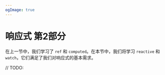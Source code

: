 ```yaml
---
ogImage: true
---
```


# 响应式 第2部分

在上一节中，我们学习了 `ref` 和 `computed`。在本节中，我们将学习 `reactive` 和 `watch`，它们满足了我们对响应式的基本需求。

// TODO:
